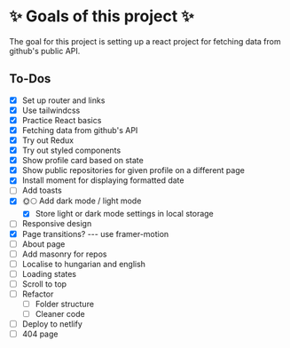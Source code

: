 # ✨ Goals of this project ✨

The goal for this project is setting up a react project for fetching data from github's public API.

## To-Dos

- [x] Set up router and links
- [x] Use tailwindcss
- [x] Practice React basics
- [x] Fetching data from github's API
- [x] Try out Redux
- [x] Try out styled components
- [x] Show profile card based on state
- [x] Show public repositories for given profile on a different page
- [x] Install moment for displaying formatted date
- [ ] Add toasts
- [x] 🌞🌕 Add dark mode / light mode
    - [x] Store light or dark mode settings in local storage
- [ ] Responsive design
- [x] Page transitions? --- use framer-motion
- [ ] About page
- [ ] Add masonry for repos
- [ ] Localise to hungarian and english
- [ ] Loading states
- [ ] Scroll to top
- [ ] Refactor
    - [ ] Folder structure
    - [ ] Cleaner code
- [ ] Deploy to netlify
- [ ] 404 page